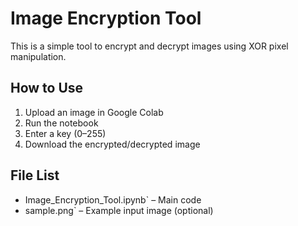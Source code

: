 # Image Encryption Tool 

This is a simple tool to encrypt and decrypt images using XOR pixel manipulation.

## How to Use
1. Upload an image in Google Colab
2. Run the notebook
3. Enter a key (0–255)
4. Download the encrypted/decrypted image

## File List
- Image_Encryption_Tool.ipynb` – Main code
- sample.png` – Example input image (optional)
